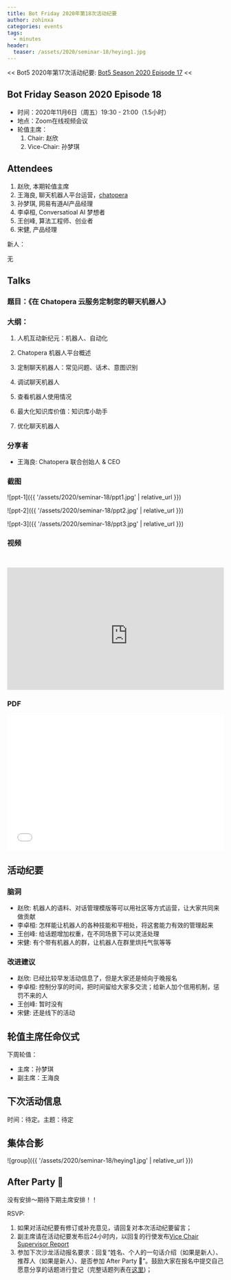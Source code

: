 ```yaml
---
title: Bot Friday 2020年第18次活动纪要
author: zohinxa
categories: events
tags:
  - minutes
header:
  teaser: /assets/2020/seminar-18/heying1.jpg
---
```


<< Bot5 2020年第17次活动纪要: [Bot5 Season 2020 Episode 17](https://www.bot5.club/events/seminar-minutes-2020-17/) <<

## Bot Friday Season 2020 Episode 18

- 时间：2020年11月6日（周五）19:30 - 21:00（1.5小时）
- 地点：Zoom在线视频会议
- 轮值主席：
    1. Chair: 赵欣
    2. Vice-Chair: 孙梦琪

## Attendees

1. 赵欣,  本期轮值主席
2. 王海良,  聊天机器人平台运营，[chatopera](https://bot.chatopera.com)
3. 孙梦琪, 网易有道AI产品经理
4. 李卓桓, Conversatioal AI 梦想者
5. 王创峰,  算法工程师、创业者
6. 宋健, 产品经理

新人：

  无

## Talks

### 题目：《在 Chatopera 云服务定制您的聊天机器人》

### 大纲：

1. 人机互动新纪元：机器人、自动化

2. Chatopera 机器人平台概述

3. 定制聊天机器人：常见问题、话术、意图识别

4. 调试聊天机器人

5. 查看机器人使用情况

6. 最大化知识库价值：知识库小助手

7. 优化聊天机器人

### 分享者

- 王海良: Chatopera 联合创始人 & CEO

### 截图

![ppt-1]({{ '/assets/2020/seminar-18/ppt1.jpg' | relative_url }})

![ppt-2]({{ '/assets/2020/seminar-18/ppt2.jpg' | relative_url }})

![ppt-3]({{ '/assets/2020/seminar-18/ppt3.jpg' | relative_url }})

### 视频

<div class="video-container" style="
    position: relative;
    padding-bottom:56.25%;
    padding-top:30px;
    height:0;
    overflow:hidden;
">
  <iframe width="560" height="315"
    src="https://www.youtube.com/embed/a2pASSo3C34"
    frameborder="0"
    allow="accelerometer; autoplay; encrypted-media; gyroscope; picture-in-picture"
    allowfullscreen
  ></iframe>
</div>

### PDF

<div class="video-container" style="
    position: relative;
    padding-bottom:56.25%;
    padding-top:30px;
    height:0;
    overflow:hidden;
">
  <iframe
    src='{{ '/assets/js/viewer-js/#/assets/2020/seminar-18/ppt.pdf' | relative_url }}'
    width='560'
    height='315'
    allowfullscreen
    webkitallowfullscreen
    frameborder="0"
    style="
      position: absolute;
      top:0;
      left:0;
      width:100%;
      height:100%;
    "
  ></iframe>
</div>

## 活动纪要

### 脑洞

- 赵欣: 机器人的语料、对话管理模版等可以用社区等方式运营，让大家共同来做贡献
- 李卓桓: 怎样能让机器人的各种技能和平相处，将这套能力有效的管理起来
- 王创峰: 给话题增加权重，在不同场景下可以灵活处理
- 宋健: 有个带有机器人的群，让机器人在群里烘托气氛等等

### 改进建议

- 赵欣: 已经比较早发活动信息了，但是大家还是倾向于晚报名
- 李卓桓: 控制分享的时间，把时间留给大家多交流；给新人加个信用机制，惩罚不来的人
- 王创峰: 暂时没有
- 宋健: 还是线下的活动

## 轮值主席任命仪式

下周轮值：

- 主席：孙梦琪
- 副主席：王海良

## 下次活动信息

时间：待定。主题：待定

## 集体合影

![group]({{ '/assets/2020/seminar-18/heying1.jpg' | relative_url }})

## After Party 🍻

没有安排～期待下期主席安排！！

RSVP:

1. 如果对活动纪要有修订或补充意见，请回复对本次活动纪要留言；
2. 副主席请在活动纪要发布后24小时内，以回复的行使发布[Vice Chair Supervisor Report](/manuals/chair/#vice-chair-supervisor-report)
3. 参加下次沙龙活动报名要求：回复“姓名、个人的一句话介绍（如果是新人）、推荐人（如果是新人）、是否参加 After Party 🍻”。鼓励大家在报名中提交自己愿意分享的话题进行登记（完整话题列表在[这里](https://www.bot5.club/talks/))；
